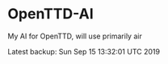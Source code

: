 # OpenTTD-AI
My AI for OpenTTD, will use primarily air

Latest backup: Sun Sep 15 13:32:01 UTC 2019
